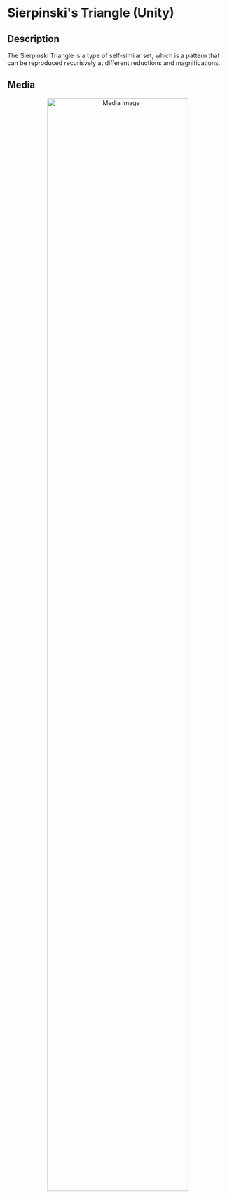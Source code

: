 <h1>Sierpinski's Triangle (Unity)</h1>

<h2>Description</h2>
The Sierpinski Triangle is a type of self-similar set, which is a pattern that can be reproduced recurisvely at different reductions and magnifications.
<br />

<h2>Media</h2>

<p align="center">
<img src="https://i.imgur.com/jNMGXCh.png" height="80%" width="80%" alt="Media Image"/>
</p>
